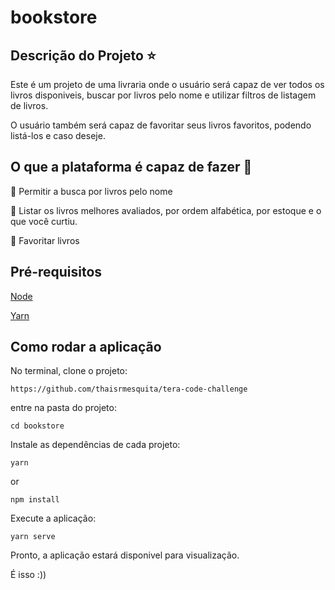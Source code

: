 # bookstore

## Descrição do Projeto :star:
Este é um projeto de uma livraria onde o usuário será capaz de ver todos os livros disponiveis, buscar por livros pelo nome e utilizar filtros de listagem de livros.

O usuário também será capaz de favoritar seus livros favoritos, podendo listá-los e caso deseje.

## O que a plataforma é capaz de fazer :checkered_flag:

:small_blue_diamond: Permitir a busca por livros pelo nome 

:small_blue_diamond: Listar os livros melhores avaliados, por ordem alfabética, por estoque e o que você curtiu.

:small_blue_diamond: Favoritar livros

## Pré-requisitos

[Node](https://nodejs.org/en/download/)

[Yarn](https://yarnpkg.com/)


## Como rodar a aplicação 

No terminal, clone o projeto: 

```
https://github.com/thaisrmesquita/tera-code-challenge
```

entre na pasta do projeto:

```
cd bookstore
```

Instale as dependências de cada projeto:
```
yarn
```
or 

```
npm install
```


Execute a aplicação: 

```
yarn serve
```

Pronto, a aplicação estará disponivel para visualização.

É isso :))



